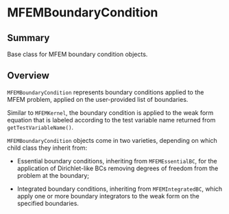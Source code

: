 # MFEMBoundaryCondition

## Summary

Base class for MFEM boundary condition objects.

## Overview

`MFEMBoundaryCondition` represents boundary conditions applied to the MFEM problem, applied on the
user-provided list of boundaries.

Similar to `MFEMKernel`, the boundary condition is applied to the weak form equation that is
labeled according to the test variable name returned from `getTestVariableName()`.

`MFEMBoundaryCondition` objects come in two varieties, depending on which child class they inherit
from:

- Essential boundary conditions, inheriting from `MFEMEssentialBC`, for the application of
  Dirichlet-like BCs removing degrees of freedom from the problem at the boundary;

- Integrated boundary conditions, inheriting from `MFEMIntegratedBC`, which apply one or more
  boundary integrators to the weak form on the specified boundaries.

